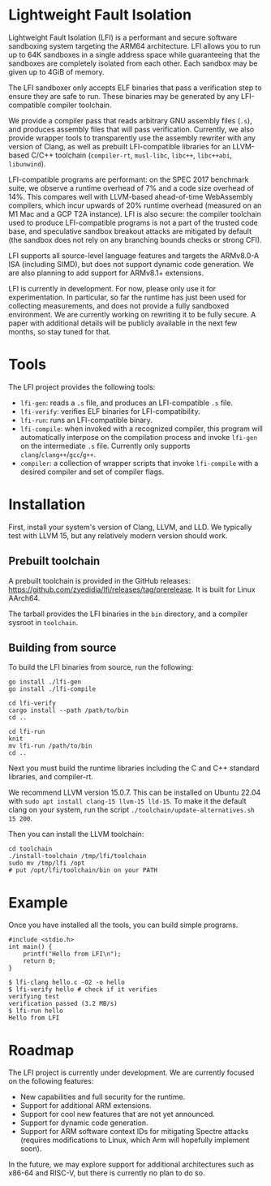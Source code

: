 # Lightweight Fault Isolation

Lightweight Fault Isolation (LFI) is a performant and secure software
sandboxing system targeting the ARM64 architecture. LFI allows you to run up to
64K sandboxes in a single address space while guaranteeing that the sandboxes
are completely isolated from each other. Each sandbox may be given up to 4GiB of
memory.

The LFI sandboxer only accepts ELF binaries that pass a verification step to
ensure they are safe to run. These binaries may be generated by any
LFI-compatible compiler toolchain.

We provide a compiler pass that reads arbitrary GNU assembly files (`.s`), and
produces assembly files that will pass verification. Currently, we also provide
wrapper tools to transparently use the assembly rewriter with any version of
Clang, as well as prebuilt LFI-compatible libraries for an LLVM-based C/C++
toolchain (`compiler-rt`, `musl-libc`, `libc++`, `libc++abi`, `libunwind`).

LFI-compatible programs are performant: on the SPEC 2017 benchmark suite, we
observe a runtime overhead of 7% and a code size overhead of 14%. This compares
well with LLVM-based ahead-of-time WebAssembly compilers, which incur upwards
of 20% runtime overhead (measured on an M1 Mac and a GCP T2A instance). LFI is
also secure: the compiler toolchain used to produce LFI-compatible programs is
not a part of the trusted code base, and speculative sandbox breakout attacks
are mitigated by default (the sandbox does not rely on any branching bounds
checks or strong CFI).

LFI supports all source-level language features and targets the ARMv8.0-A ISA
(including SIMD), but does not support dynamic code generation. We are also
planning to add support for ARMv8.1+ extensions.

LFI is currently in development. For now, please only use it for
experimentation. In particular, so far the runtime has just been used for
collecting measurements, and does not provide a fully sandboxed environment. We
are currently working on rewriting it to be fully secure. A paper with
additional details will be publicly available in the next few months, so stay
tuned for that.

# Tools

The LFI project provides the following tools:

* `lfi-gen`: reads a `.s` file, and produces an LFI-compatible `.s` file.
* `lfi-verify`: verifies ELF binaries for LFI-compatibility.
* `lfi-run`: runs an LFI-compatible binary.
* `lfi-compile`: when invoked with a recognized compiler, this program will
  automatically interpose on the compilation process and invoke `lfi-gen` on
  the intermediate `.s` file. Currently only supports
  `clang`/`clang++`/`gcc`/`g++`.
* `compiler`: a collection of wrapper scripts that invoke `lfi-compile` with a
  desired compiler and set of compiler flags.

# Installation

First, install your system's version of Clang, LLVM, and LLD. We typically
test with LLVM 15, but any relatively modern version should work.

## Prebuilt toolchain

A prebuilt toolchain is provided in the GitHub releases:
https://github.com/zyedidia/lfi/releases/tag/prerelease. It is built for Linux
AArch64.

The tarball provides the LFI binaries in the `bin` directory, and a compiler
sysroot in `toolchain`.

## Building from source

To build the LFI binaries from source, run the following:

```
go install ./lfi-gen
go install ./lfi-compile

cd lfi-verify
cargo install --path /path/to/bin
cd ..

cd lfi-run
knit
mv lfi-run /path/to/bin
cd ..
```

Next you must build the runtime libraries including the C and C++ standard libraries, and compiler-rt.

We recommend LLVM version 15.0.7. This can be installed on Ubuntu 22.04 with
`sudo apt install clang-15 llvm-15 lld-15`. To make it the default clang on
your system, run the script `./toolchain/update-alternatives.sh 15 200`.

Then you can install the LLVM toolchain:

```
cd toolchain
./install-toolchain /tmp/lfi/toolchain
sudo mv /tmp/lfi /opt
# put /opt/lfi/toolchain/bin on your PATH
```

# Example

Once you have installed all the tools, you can build simple programs.

```
#include <stdio.h>
int main() {
    printf("Hello from LFI\n");
    return 0;
}
```

```
$ lfi-clang hello.c -O2 -o hello
$ lfi-verify hello # check if it verifies
verifying test
verification passed (3.2 MB/s)
$ lfi-run hello
Hello from LFI
```

# Roadmap

The LFI project is currently under development. We are currently focused on the
following features:

* New capabilities and full security for the runtime.
* Support for additional ARM extensions.
* Support for cool new features that are not yet announced.
* Support for dynamic code generation.
* Support for ARM software context IDs for mitigating Spectre attacks (requires
  modifications to Linux, which Arm will hopefully implement soon).

In the future, we may explore support for additional architectures such as
x86-64 and RISC-V, but there is currently no plan to do so.
